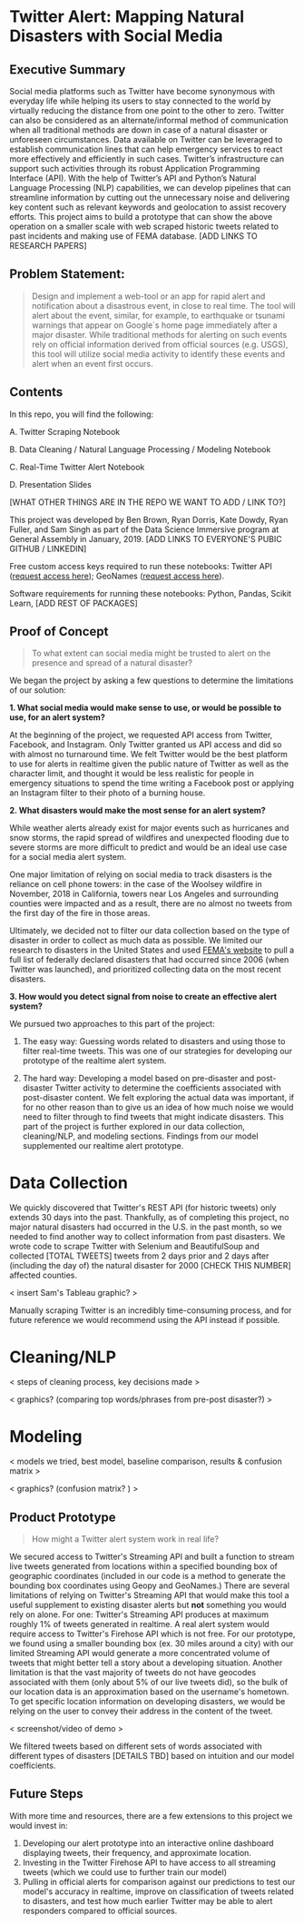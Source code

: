 # Twitter Alert: Mapping Natural Disasters with Social Media

## Executive Summary
Social media platforms such as Twitter have become synonymous with everyday life while helping its users to stay connected to the world by virtually reducing the distance from one point to the other to zero.  Twitter can also be considered as an alternate/informal method of communication when all traditional methods are down in case of a natural disaster or unforeseen circumstances. Data available on Twitter can be leveraged to establish communication lines that can help emergency services to react more effectively and efficiently in such cases. Twitter’s infrastructure can support such activities through its robust Application Programming Interface (API). With the help of Twitter’s API and Python’s Natural Language Processing (NLP) capabilities, we can develop pipelines that can streamline information by cutting out the unnecessary noise and delivering key content such as relevant keywords and geolocation to assist recovery efforts.  This project aims to build a prototype that can show the above operation on a smaller scale with web scraped historic tweets related to past incidents and making use of FEMA database. [ADD LINKS TO RESEARCH PAPERS]

## Problem Statement: 
> Design and implement a web-tool or an app for rapid alert and notification about a disastrous event, in close to real time. The tool will alert about the event, similar, for example, to earthquake or tsunami warnings that appear on Google`s home page immediately after a major disaster. While traditional methods for alerting on such events rely on official information derived from official sources (e.g. USGS), this tool will utilize social media activity to identify these events and alert when an event first occurs.

## Contents
In this repo, you will find the following:

A. Twitter Scraping Notebook

B. Data Cleaning / Natural Language Processing / Modeling Notebook

C. Real-Time Twitter Alert Notebook

D. Presentation Slides

[WHAT OTHER THINGS ARE IN THE REPO WE WANT TO ADD / LINK TO?]

This project was developed by Ben Brown, Ryan Dorris, Kate Dowdy, Ryan Fuller, and Sam Singh as part of the Data Science Immersive program at General Assembly in January, 2019. [ADD LINKS TO EVERYONE'S PUBIC GITHUB / LINKEDIN]

Free custom access keys required to run these notebooks: Twitter API ([request access here](https://developer.twitter.com/en/apply-for-access.html)); GeoNames ([request access here](http://www.geonames.org/)).

Software requirements for running these notebooks: Python, Pandas, Scikit Learn, [ADD REST OF PACKAGES]

## Proof of Concept
> To what extent can social media might be trusted to alert on the presence and spread of a natural disaster?

We began the project by asking a few questions to determine the limitations of our solution:

**1. What social media would make sense to use, or would be possible to use, for an alert system?**

At the beginning of the project, we requested API access from Twitter, Facebook, and Instagram. Only Twitter granted us API access and did so with almost no turnaround time. We felt Twitter would be the best platform to use for alerts in realtime given the public nature of Twitter as well as the character limit, and thought it would be less realistic for people in emergency situations to spend the time writing a Facebook post or applying an Instagram filter to their photo of a burning house. 

**2. What disasters would make the most sense for an alert system?**

While weather alerts already exist for major events such as hurricanes and snow storms, the rapid spread of wildfires and unexpected flooding due to severe storms are more difficult to predict and would be an ideal use case for a social media alert system. 

One major limitation of relying on social media to track disasters is the reliance on cell phone towers: in the case of the Woolsey wildfire in November, 2018 in California, towers near Los Angeles and surrounding counties were impacted and as a result, there are no almost no tweets from the first day of the fire in those areas. 

Ultimately, we decided not to filter our data collection based on the type of disaster in order to collect as much data as possible. We limited our research to disasters in the United States and used [FEMA's website](https://www.fema.gov/disasters) to pull a full list of federally declared disasters that had occurred since 2006 (when Twitter was launched), and prioritized collecting data on the most recent disasters.

**3. How would you detect signal from noise to create an effective alert system?**

We pursued two approaches to this part of the project: 

1. The easy way: Guessing words related to disasters and using those to filter real-time tweets. This was one of our strategies for developing our prototype of the realtime alert system.

2. The hard way: Developing a model based on pre-disaster and post-disaster Twitter activity to determine the coefficients associated with post-disaster content. We felt exploring the actual data was important, if for no other reason than to give us an idea of how much noise we would need to filter through to find tweets that might indicate disasters. This part of the project is further explored in our data collection, cleaning/NLP, and modeling sections. Findings from our model supplemented our realtime alert prototype.

# Data Collection
We quickly discovered that Twitter's REST API (for historic tweets) only extends 30 days into the past. Thankfully, as of completing this project, no major natural disasters had occurred in the U.S. in the past month, so we needed to find another way to collect information from past disasters. We wrote code to scrape Twitter with Selenium and BeautifulSoup and collected [TOTAL TWEETS] tweets from 2 days prior and 2 days after (including the day of) the natural disaster for 2000 [CHECK THIS NUMBER] affected counties.  

< insert Sam's Tableau graphic? >

Manually scraping Twitter is an incredibly time-consuming process, and for future reference we would recommend using the API instead if possible.

# Cleaning/NLP

< steps of cleaning process, key decisions made >

< graphics? (comparing top words/phrases from pre-post disaster?) >

# Modeling

< models we tried, best model, baseline comparison, results & confusion matrix >

< graphics? (confusion matrix? ) >

## Product Prototype
> How might a Twitter alert system work in real life?

We secured access to Twitter's Streaming API and built a function to stream live tweets generated from locations within a specified bounding box of geographic coordinates (included in our code is a method to generate the bounding box coordinates using Geopy and GeoNames.) There are several limitations of relying on Twitter's Streaming API that would make this tool a useful supplement to existing disaster alerts but **not** something you would rely on alone. For one: Twitter's Streaming API produces at maximum roughly 1% of tweets generated in realtime. A real alert system would require access to Twitter's Firehose API which is not free. For our prototype, we found using a smaller bounding box (ex. 30 miles around a city) with our limited Streaming API would generate a more concentrated volume of tweets that might better tell a story about a developing situation. Another limitation is that the vast majority of tweets do not have geocodes associated with them (only about 5% of our live tweets did), so the bulk of our location data is an approximation based on the username's hometown. To get specific location information on developing disasters, we would be relying on the user to convey their address in the content of the tweet.

< screenshot/video of demo >

We filtered tweets based on different sets of words associated with different types of disasters [DETAILS TBD] based on intuition and our model coefficients.

## Future Steps
With more time and resources, there are a few extensions to this project we would invest in:

1. Developing our alert prototype into an interactive online dashboard displaying tweets, their frequency, and approximate location.
2. Investing in the Twitter Firehose API to have access to all streaming tweets (which we could use to further train our model)
3. Pulling in official alerts for comparison against our predictions to test our model's accuracy in realtime, improve on classification of tweets related to disasters, and test how much earlier Twitter may be able to alert responders compared to official sources.
